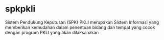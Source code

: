 spkpkli
=======

Sistem Pendukung Keputusan (SPK) PKLI merupakan SIstem Informasi yang memberikan kemudahan dalam penentuan bidang dan tempat yang cocok dengan program PKLI yang akan dilaksanakan
